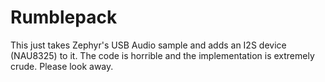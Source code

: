 # Rumblepack

This just takes Zephyr's USB Audio sample and adds an I2S device (NAU8325) to it. The code is horrible and the implementation is extremely crude. Please look away.
